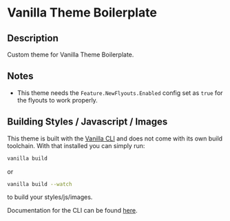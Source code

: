 # Vanilla Theme Boilerplate

## Description

Custom theme for Vanilla Theme Boilerplate.

## Notes

-   This theme needs the `Feature.NewFlyouts.Enabled` config set as `true` for the flyouts to work properly.

## Building Styles / Javascript / Images

This theme is built with the [Vanilla CLI](https://docs.vanillaforums.com/developer/vanilla-cli/) and does not come with its own build toolchain. With that installed you can simply run:

```bash
vanilla build
```

or

```bash
vanilla build --watch
```

to build your styles/js/images.

Documentation for the CLI can be found [here](https://docs.vanillaforums.com/developer/vanilla-cli/#build-tools).
